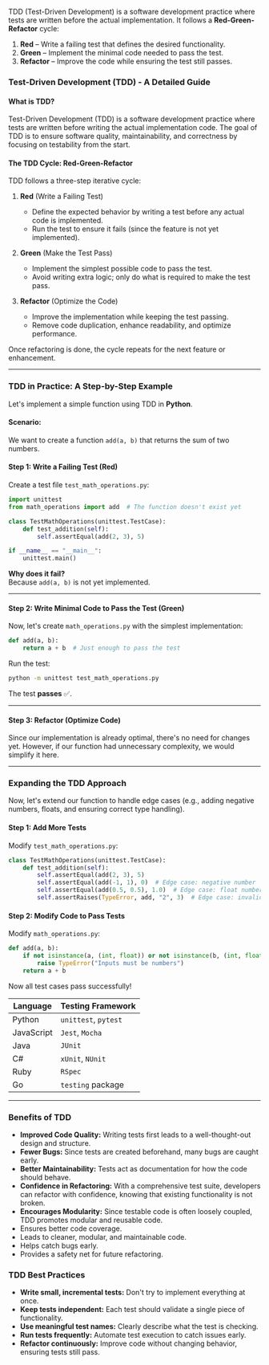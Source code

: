 TDD (Test-Driven Development) is a software development practice where tests are written before the actual implementation. It follows a **Red-Green-Refactor** cycle:

1. **Red** – Write a failing test that defines the desired functionality.
2. **Green** – Implement the minimal code needed to pass the test.
3. **Refactor** – Improve the code while ensuring the test still passes.

### **Test-Driven Development (TDD) - A Detailed Guide**

#### **What is TDD?**
Test-Driven Development (TDD) is a software development practice where tests are written before writing the actual implementation code. The goal of TDD is to ensure software quality, maintainability, and correctness by focusing on testability from the start.

#### **The TDD Cycle: Red-Green-Refactor**
TDD follows a three-step iterative cycle:

1. **Red** (Write a Failing Test)
   - Define the expected behavior by writing a test before any actual code is implemented.
   - Run the test to ensure it fails (since the feature is not yet implemented).
   
2. **Green** (Make the Test Pass)
   - Implement the simplest possible code to pass the test.
   - Avoid writing extra logic; only do what is required to make the test pass.

3. **Refactor** (Optimize the Code)
   - Improve the implementation while keeping the test passing.
   - Remove code duplication, enhance readability, and optimize performance.

Once refactoring is done, the cycle repeats for the next feature or enhancement.

---
### **TDD in Practice: A Step-by-Step Example**
Let's implement a simple function using TDD in **Python**.

#### **Scenario:**  
We want to create a function `add(a, b)` that returns the sum of two numbers.

#### **Step 1: Write a Failing Test (Red)**
Create a test file `test_math_operations.py`:

```python
import unittest
from math_operations import add  # The function doesn't exist yet

class TestMathOperations(unittest.TestCase):
    def test_addition(self):
        self.assertEqual(add(2, 3), 5)

if __name__ == "__main__":
    unittest.main()
```
**Why does it fail?**  
Because `add(a, b)` is not yet implemented.

---

#### **Step 2: Write Minimal Code to Pass the Test (Green)**
Now, let's create `math_operations.py` with the simplest implementation:

```python
def add(a, b):
    return a + b  # Just enough to pass the test
```
Run the test:

```sh
python -m unittest test_math_operations.py
```
The test **passes** ✅.

---

#### **Step 3: Refactor (Optimize Code)**
Since our implementation is already optimal, there's no need for changes yet. However, if our function had unnecessary complexity, we would simplify it here.

---

### **Expanding the TDD Approach**
Now, let's extend our function to handle edge cases (e.g., adding negative numbers, floats, and ensuring correct type handling).

#### **Step 1: Add More Tests**
Modify `test_math_operations.py`:

```python
class TestMathOperations(unittest.TestCase):
    def test_addition(self):
        self.assertEqual(add(2, 3), 5)
        self.assertEqual(add(-1, 1), 0)  # Edge case: negative number
        self.assertEqual(add(0.5, 0.5), 1.0)  # Edge case: float numbers
        self.assertRaises(TypeError, add, "2", 3)  # Edge case: invalid input
```

#### **Step 2: Modify Code to Pass Tests**
Modify `math_operations.py`:

```python
def add(a, b):
    if not isinstance(a, (int, float)) or not isinstance(b, (int, float)):
        raise TypeError("Inputs must be numbers")
    return a + b
```

Now all test cases pass successfully! 

| Language  | Testing Framework |
|-----------|------------------|
| Python    | `unittest`, `pytest` |
| JavaScript | `Jest`, `Mocha` |
| Java      | `JUnit` |
| C#        | `xUnit`, `NUnit` |
| Ruby      | `RSpec` |
| Go        | `testing` package |

---

### **Benefits of TDD**
- **Improved Code Quality:** Writing tests first leads to a well-thought-out design and structure.
- **Fewer Bugs:** Since tests are created beforehand, many bugs are caught early.
- **Better Maintainability:** Tests act as documentation for how the code should behave.
- **Confidence in Refactoring:** With a comprehensive test suite, developers can refactor with confidence, knowing that existing functionality is not broken.
- **Encourages Modularity:** Since testable code is often loosely coupled, TDD promotes modular and reusable code.
- Ensures better code coverage.
- Leads to cleaner, modular, and maintainable code.
- Helps catch bugs early.
- Provides a safety net for future refactoring.

### **TDD Best Practices**
- **Write small, incremental tests:** Don't try to implement everything at once.
- **Keep tests independent:** Each test should validate a single piece of functionality.
- **Use meaningful test names:** Clearly describe what the test is checking.
- **Run tests frequently:** Automate test execution to catch issues early.
- **Refactor continuously:** Improve code without changing behavior, ensuring tests still pass.

